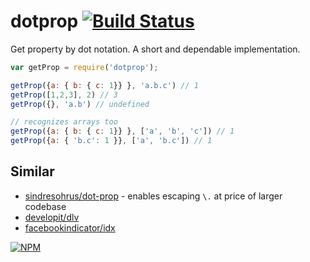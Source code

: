 # dotprop [![Build Status](https://travis-ci.org/dy/dotprop.svg?branch=master)](https://travis-ci.org/dy/dotprop)

Get property by dot notation.
A short and dependable implementation.

```js
var getProp = require('dotprop');

getProp({a: { b: { c: 1}} }, 'a.b.c') // 1
getProp([1,2,3], 2) // 3
getProp({}, 'a.b') // undefined

// recognizes arrays too
getProp({a: { b: { c: 1}} }, ['a', 'b', 'c']) // 1
getProp({a: { 'b.c': 1 }}, ['a', 'b.c']) // 1
```

## Similar

* [sindresohrus/dot-prop](https://github.com/sindresorhus/dot-prop) - enables escaping `\.` at price of larger codebase
* [developit/dlv](https://github.com/developit/dlv)
* [facebookindicator/idx](https://github.com/facebookincubator/idx)

[![NPM](https://nodei.co/npm/dotprop.png?downloads=true&downloadRank=true&stars=true)](https://nodei.co/npm/dotprop/)
